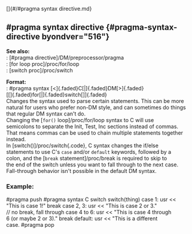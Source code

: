 []{#/#pragma syntax directive.md}    
## #pragma syntax directive {#pragma-syntax-directive byondver="516"}    
**See also:**    
:   [#pragma directive]/DM/preprocessor/pragma    
:   [for loop proc]/proc/for/loop    
:   [switch proc]/proc/switch    
<!-- -->    
**Format:**    
:   #pragma syntax [\<]{.faded}C[\|]{.faded}DM[\>]{.faded}    
    [\[]{.faded}for[\|]{.faded}switch[\]]{.faded}    
Changes the syntax used to parse certain statements. This can be more    
natural for users who prefer non-DM style, and can sometimes do things    
that regular DM syntax can\'t do.    
Changing the [`for()` loop]/proc/for/loop syntax to C will use    
semicolons to separate the Init, Test, Inc sections instead of commas.    
That means commas can be used to chain multiple statements together    
instead.    
In [switch()]/proc/switch{.code}, C syntax changes the if/else    
statements to use C\'s `case` and/or `default` keywords, followed by a    
colon, and the [`break` statement]/proc/break is required to skip to    
the end of the switch unless you want to fall through to the next case.    
Fall-through behavior isn\'t possible in the default DM syntax.    
### Example:    
#pragma push #pragma syntax C switch switch(thing) case 1: usr \<\<    
\"This is case 1!\" break case 2, 3: usr \<\< \"This is case 2 or 3.\"    
// no break, fall through case 4 to 6: usr \<\< \"This is case 4 through    
6 (or maybe 2 or 3).\" break default: usr \<\< \"This is a different    
case. #pragma pop  